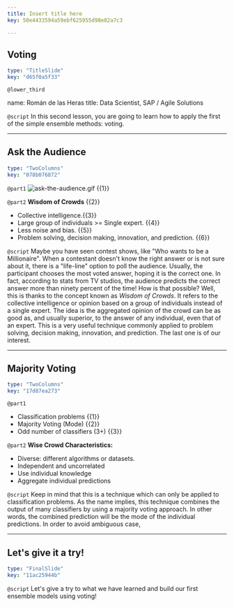 ```yaml
---
title: Insert title here
key: 50e4433594a59ebf625955d98e82a7c3

---
```

## Voting

```yaml
type: "TitleSlide"
key: "d65f0a5f33"
```

`@lower_third`

name: Román de las Heras
title: Data Scientist, SAP / Agile Solutions


`@script`
In this second lesson, you are going to learn how to apply the first of the simple ensemble methods: voting.


---
## Ask the Audience

```yaml
type: "TwoColumns"
key: "078b076872"
```

`@part1`
![ask-the-audience.gif](http://assets.datacamp.com/production/repositories/3910/datasets/b22184509408340ea82c00b113c165a41581cf3f/72344_4.gif) {{1}}


`@part2`
**Wisdom of Crowds** {{2}}

- Collective intelligence.{{3}}
- Large group of individuals >= Single expert. {{4}}
- Less noise and bias. {{5}}
- Problem solving, decision making, innovation, and prediction. {{6}}


`@script`
Maybe you have seen contest shows, like "Who wants to be a Millionaire". When a contestant doesn't know the right answer or is not sure about it, there is a "life-line" option to poll the audience. Usually, the participant chooses the most voted answer, hoping it is the correct one.
In fact, according to stats from TV studios, the audience predicts the correct answer more than ninety percent of the time! How is that possible?
Well, this is thanks to the concept known as _Wisdom of Crowds_. It refers to the collective intelligence or opinion based on a group of individuals instead of a single expert. The idea is the aggregated opinion of the crowd can be as good as, and usually superior, to the answer of any individual, even that of an expert. This is a very useful technique commonly applied to problem solving, decision making, innovation, and prediction. The last one is of our interest.


---
## Majority Voting

```yaml
type: "TwoColumns"
key: "17d87ea273"
```

`@part1`
- Classification problems {{1}}
- Majority Voting (Mode) {{2}}
- Odd number of classifiers (3+) {{3}}


`@part2`
**Wise Crowd Characteristics:** 

- Diverse: different algorithms or datasets.
- Independent and uncorrelated
- Use individual knowledge
- Aggregate individual predictions


`@script`
Keep in mind that this is a technique which can only be applied to classification problems.
As the name implies, this technique combines the output of many classifiers by using a majority voting approach. In other words, the combined prediction will be the mode of the individual predictions.
In order to avoid ambiguous case,


---
## Let's give it a try!

```yaml
type: "FinalSlide"
key: "11ac25944b"
```

`@script`
Let's give a try to what we have learned and build our first ensemble models using voting!

